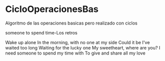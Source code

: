 # CicloOperacionesBas
Algoritmo de las operaciones basicas pero realizado con ciclos 



someone to spend time-Los retros

Wake up alone
In the morning, with no one at my side
Could it be
I've waited too long
Waiting for the lucky one
My sweetheart, where are you?
I need someone to spend my time with
To give and share all my love
